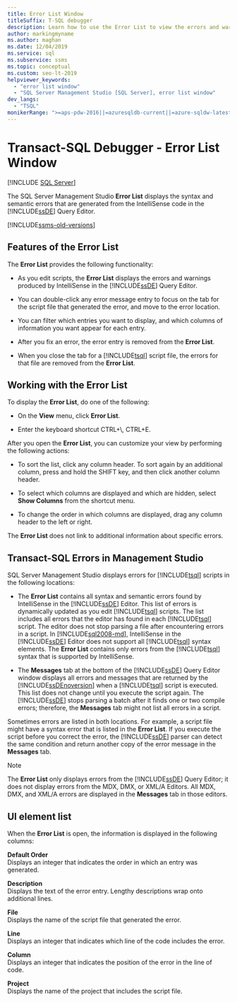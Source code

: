 ```yaml
---
title: Error List Window
titleSuffix: T-SQL debugger
description: Learn how to use the Error List to view the errors and warnings that Intellisense generates when you edit Transact-SQL scripts.
author: markingmyname
ms.author: maghan
ms.date: 12/04/2019
ms.service: sql
ms.subservice: ssms
ms.topic: conceptual
ms.custom: seo-lt-2019
helpviewer_keywords:
  - "error list window"
  - "SQL Server Management Studio [SQL Server], error list window"
dev_langs:
  - "TSQL"
monikerRange: ">=aps-pdw-2016||=azuresqldb-current||=azure-sqldw-latest||>=sql-server-2016||>=sql-server-linux-2017||=azuresqldb-mi-current"
---
```


# Transact-SQL Debugger - Error List Window

 [!INCLUDE [SQL Server](../../includes/applies-to-version/sqlserver.md)]

The SQL Server Management Studio **Error List** displays the syntax and semantic errors that are generated from the IntelliSense code in the [!INCLUDE[ssDE](../../includes/ssde-md.md)] Query Editor.  

[!INCLUDE[ssms-old-versions](../../includes/ssms-old-versions.md)]

## Features of the Error List  

The **Error List** provides the following functionality:  
  
-   As you edit scripts, the **Error List** displays the errors and warnings produced by IntelliSense in the [!INCLUDE[ssDE](../../includes/ssde-md.md)] Query Editor.  
  
-   You can double-click any error message entry to focus on the tab for the script file that generated the error, and move to the error location.  
  
-   You can filter which entries you want to display, and which columns of information you want appear for each entry.  
  
-   After you fix an error, the error entry is removed from the **Error List**.  
  
-   When you close the tab for a [!INCLUDE[tsql](../../includes/tsql-md.md)] script file, the errors for that file are removed from the **Error List**.  
  
## Working with the Error List  
 To display the **Error List**, do one of the following:  
  
-   On the **View** menu, click **Error List**.  
  
-   Enter the keyboard shortcut CTRL+\\, CTRL+E.  
  
 After you open the **Error List**, you can customize your view by performing the following actions:  
  
-   To sort the list, click any column header. To sort again by an additional column, press and hold the SHIFT key, and then click another column header.  
  
-   To select which columns are displayed and which are hidden, select **Show Columns** from the shortcut menu.  
  
-   To change the order in which columns are displayed, drag any column header to the left or right.  
  
 The **Error List** does not link to additional information about specific errors.  
  
## Transact-SQL Errors in Management Studio  
 SQL Server Management Studio displays errors for [!INCLUDE[tsql](../../includes/tsql-md.md)] scripts in the following locations:  
  
-   The **Error List** contains all syntax and semantic errors found by IntelliSense in the [!INCLUDE[ssDE](../../includes/ssde-md.md)] Editor. This list of errors is dynamically updated as you edit [!INCLUDE[tsql](../../includes/tsql-md.md)] scripts. The list includes all errors that the editor has found in each [!INCLUDE[tsql](../../includes/tsql-md.md)] script. The editor does not stop parsing a file after encountering errors in a script. In [!INCLUDE[sql2008-md](../../includes/sql2008-md.md)], IntelliSense in the [!INCLUDE[ssDE](../../includes/ssde-md.md)] Editor does not support all [!INCLUDE[tsql](../../includes/tsql-md.md)] syntax elements. The **Error List** contains only errors from the [!INCLUDE[tsql](../../includes/tsql-md.md)] syntax that is supported by IntelliSense.  
  
-   The **Messages** tab at the bottom of the [!INCLUDE[ssDE](../../includes/ssde-md.md)] Query Editor window displays all errors and messages that are returned by the [!INCLUDE[ssDEnoversion](../../includes/ssdenoversion-md.md)] when a [!INCLUDE[tsql](../../includes/tsql-md.md)] script is executed. This list does not change until you execute the script again. The [!INCLUDE[ssDE](../../includes/ssde-md.md)] stops parsing a batch after it finds one or two compile errors; therefore, the **Messages** tab might not list all errors in a script.  
  
 Sometimes errors are listed in both locations. For example, a script file might have a syntax error that is listed in the **Error List**. If you execute the script before you correct the error, the [!INCLUDE[ssDE](../../includes/ssde-md.md)] parser can detect the same condition and return another copy of the error message in the **Messages** tab.  
  
> [!NOTE]  
>  The **Error List** only displays errors from the [!INCLUDE[ssDE](../../includes/ssde-md.md)] Query Editor; it does not display errors from the MDX, DMX, or XML/A Editors. All MDX, DMX, and XML/A errors are displayed in the **Messages** tab in those editors.  
  
## UI element list  
 When the **Error List** is open, the information is displayed in the following columns:  
  
 **Default Order**  
 Displays an integer that indicates the order in which an entry was generated.  
  
 **Description**  
 Displays the text of the error entry. Lengthy descriptions wrap onto additional lines.  
  
 **File**  
 Displays the name of the script file that generated the error.  
  
 **Line**  
 Displays an integer that indicates which line of the code includes the error.  
  
 **Column**  
 Displays an integer that indicates the position of the error in the line of code.  
  
 **Project**  
 Displays the name of the project that includes the script file.  
